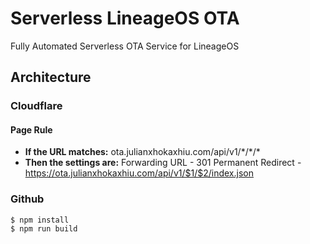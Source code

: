 # Serverless LineageOS OTA
Fully Automated Serverless OTA Service for LineageOS

## Architecture

### Cloudflare

#### Page Rule

- **If the URL matches:** ota.julianxhokaxhiu.com/api/v1/\*/\*/\*
- **Then the settings are:** Forwarding URL - 301 Permanent Redirect - https://ota.julianxhokaxhiu.com/api/v1/$1/$2/index.json

### Github

```shell
$ npm install
$ npm run build
```
